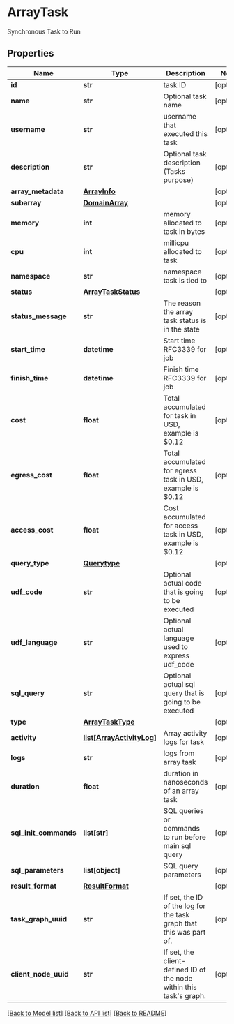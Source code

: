 # ArrayTask

Synchronous Task to Run
## Properties
Name | Type | Description | Notes
------------ | ------------- | ------------- | -------------
**id** | **str** | task ID | [optional] 
**name** | **str** | Optional task name | [optional] 
**username** | **str** | username that executed this task | [optional] 
**description** | **str** | Optional task description (Tasks purpose) | [optional] 
**array_metadata** | [**ArrayInfo**](ArrayInfo.md) |  | [optional] 
**subarray** | [**DomainArray**](DomainArray.md) |  | [optional] 
**memory** | **int** | memory allocated to task in bytes | [optional] 
**cpu** | **int** | millicpu allocated to task | [optional] 
**namespace** | **str** | namespace task is tied to | [optional] 
**status** | [**ArrayTaskStatus**](ArrayTaskStatus.md) |  | [optional] 
**status_message** | **str** | The reason the array task status is in the state | [optional] 
**start_time** | **datetime** | Start time RFC3339 for job | [optional] 
**finish_time** | **datetime** | Finish time RFC3339 for job | [optional] 
**cost** | **float** | Total accumulated for task in USD, example is $0.12 | [optional] 
**egress_cost** | **float** | Total accumulated for egress task in USD, example is $0.12 | [optional] 
**access_cost** | **float** | Cost accumulated for access task in USD, example is $0.12 | [optional] 
**query_type** | [**Querytype**](Querytype.md) |  | [optional] 
**udf_code** | **str** | Optional actual code that is going to be executed | [optional] 
**udf_language** | **str** | Optional actual language used to express udf_code | [optional] 
**sql_query** | **str** | Optional actual sql query that is going to be executed | [optional] 
**type** | [**ArrayTaskType**](ArrayTaskType.md) |  | [optional] 
**activity** | [**list[ArrayActivityLog]**](ArrayActivityLog.md) | Array activity logs for task | [optional] 
**logs** | **str** | logs from array task | [optional] 
**duration** | **float** | duration in nanoseconds of an array task | [optional] 
**sql_init_commands** | **list[str]** | SQL queries or commands to run before main sql query | [optional] 
**sql_parameters** | **list[object]** | SQL query parameters | [optional] 
**result_format** | [**ResultFormat**](ResultFormat.md) |  | [optional] 
**task_graph_uuid** | **str** | If set, the ID of the log for the task graph that this was part of.  | [optional] 
**client_node_uuid** | **str** | If set, the client-defined ID of the node within this task&#39;s graph.  | [optional] 

[[Back to Model list]](../README.md#documentation-for-models) [[Back to API list]](../README.md#documentation-for-api-endpoints) [[Back to README]](../README.md)


